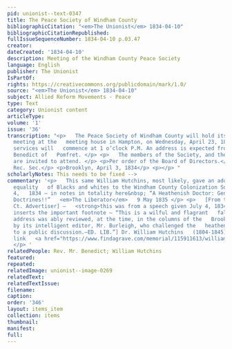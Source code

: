 ```yaml
---
pid: unionist--text-0347
title: The Peace Society of Windham County
bibliographicCitation: "<em>The Unionist</em> 1834-04-10"
bibliographicCitationRepublished: 
fullIssueSequenceNumber: 1834-04-10 p.03.47
creator: 
dateCreated: '1834-04-10'
description: Meeting of the Windham County Peace Society
language: English
publisher: The Unionist
IsPartOf: 
rights: https://creativecommons.org/publicdomain/mark/1.0/
source: "<em>The Unionist</em> 1834-04-10"
subject: Allied Reform Movements - Peace
type: Text
category: Unionist content
articleType: 
volume: '1'
issue: '36'
transcription: "<p>   The Peace Society of Windham County will hold its semi-annual
  meeting at the   meeting house in Hampton, on Wednesday, April 23, 1834. Public
  services will   commence at 1 o’clock P.M. An address is expected from Rev. Mr.
  Benedict of   Pomfret. </p> <p>   The members of the Society, and the public generally
  are invited to attend. </p> <p>Per order of the Board of Directors.</p> <p>Wm. HUTCHINS,
  Rec. Sec.</p> <p>Brooklyn, April 3, 1834</p> <p></p> "
scholarlyNotes: This needs to be fixed -->
commentary: '<p>   This same William Hutchins, most likely, gave an address declaiming
  equality   of Blacks and whites to the Windham County Colonization Society on July
  4,   1834 – in notes in totality here&nbsp; “A Heathenish Doctor: Genuine   Colonization
  Doctrines!!”   <em>The Liberator</em>   9 May 1835 </p> <p>   [From the Brooklyn,
  Ct. Advertiser] –   <strong>this was from a speech given July 4, 1834</strong>   [WLG
  inserts the important footnote – “This is a wilful and flagrant   falsehood. The
  address was ably reviewed, at the time, in the columns of the   Brooklyn Unionist,
  by its intelligent editor, Mr. Burleigh, who challenged the   heathenish doctor
  to a public discussion.—ED. LIB.”] Dr. William Hutchins   (1804-1845) – Find a Grave
  link   <a href="https://www.findagrave.com/memorial/115911613/william-hutchins">     here   </a>
  </p> '
relatedPeople: Rev. Mr. Benedict; William Hutchins
featured: 
repeated: 
relatedImage: unionist--image-0269
relatedText: 
relatedTextIssue: 
filename: 
caption: 
order: '346'
layout: items_item
collection: items
thumbnail: 
manifest: 
full: 
---
```

